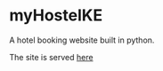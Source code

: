 # myHostelKE
A hotel booking website built in python.

The site is served [here](https://hostelke.pythonanywhere.com/)
